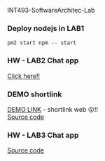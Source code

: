 INT493-SoftwareArchitec-Lab
### Deploy nodejs in LAB1
`pm2 start npm -- start`

### HW - LAB2 Chat app
[Click here!!](https://github.com/miechayakorn/INT493-SoftwareArchitec-Lab/tree/master/LAB2/chat-app)

### DEMO shortlink
[DEMO LINK](http://sh.b3.tnpl.me/) - shortlink web 😮!!\
[Source code](https://github.com/kridtakom/INT493-url-shortener)


### HW - LAB3 Chat app
[Source code](https://github.com/miechayakorn/INT493-SoftwareArchitec-Lab/tree/master/LAB3-HW)
